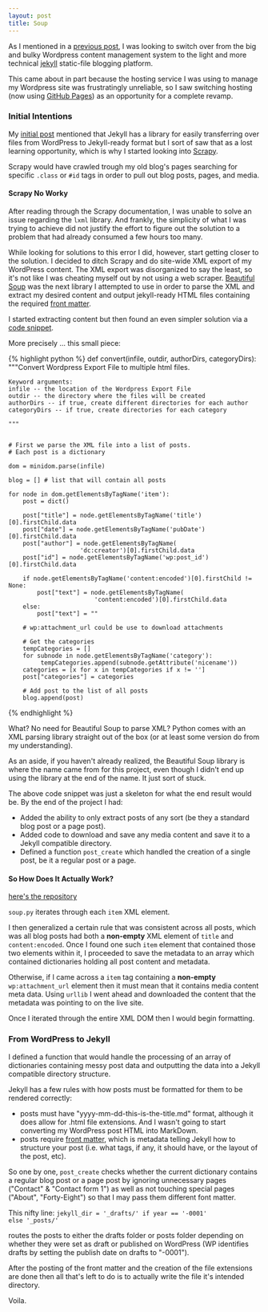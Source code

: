 ```yaml
---
layout: post
title: Soup
---
```


As I mentioned in a [previous post](http://giorgiodelgado.ca/2015/07/06/Renovations-2.0/), I was looking to switch over from the big and bulky Wordpress content management system to the light and more technical [jekyll](http://jekyllrb.com/) static-file blogging platform.

This came about in part because the hosting service I was using to manage my Wordpress site was frustratingly unreliable, so I saw switching hosting (now using [GitHub Pages](https://pages.github.com/)) as an opportunity for a complete revamp.

### Initial Intentions
My [initial post](/2015/07/06/Renovations-2.0/) mentioned that Jekyll has a library for easily transferring over files from WordPress to Jekyll-ready format but I sort of saw that as a lost learning opportunity, which is why I started looking into [Scrapy](http://scrapy.org/).

Scrapy would have crawled trough my old blog's pages searching for specific <code>.class</code> or <code>#id</code> tags in order to pull out blog posts, pages, and media.

#### Scrapy No Worky
After reading through the Scrapy documentation, I was unable to solve an issue regarding the <code>lxml</code> library. And frankly, the simplicity of what I was trying to achieve did not justify the effort to figure out the solution to a problem that had already consumed a few hours too many.

While looking for solutions to this error I did, however, start getting closer to the solution. I decided to ditch Scrapy and do site-wide XML export of my WordPress content. The XML export was disorganized to say the least, so it's not like I was cheating myself out by not using a web scraper. [Beautiful Soup](http://www.crummy.com/software/BeautifulSoup/) was the next library I attempted to use in order to parse the XML and extract my desired content and output jekyll-ready HTML files containing the required [front matter](http://jekyllrb.com/docs/frontmatter/).

I started extracting content but then found an even simpler solution via a [code snippet](https://code.activestate.com/recipes/551792-convert-wordpress-export-file-to-multiple-html-fil/).

More precisely ... this small piece:

{% highlight python %}
def convert(infile, outdir, authorDirs, categoryDirs):
    """Convert Wordpress Export File to multiple html files.

    Keyword arguments:
    infile -- the location of the Wordpress Export File
    outdir -- the directory where the files will be created
    authorDirs -- if true, create different directories for each author
    categoryDirs -- if true, create directories for each category

    """


    # First we parse the XML file into a list of posts.
    # Each post is a dictionary

    dom = minidom.parse(infile)

    blog = [] # list that will contain all posts

    for node in dom.getElementsByTagName('item'):
    	post = dict()

    	post["title"] = node.getElementsByTagName('title')[0].firstChild.data
    	post["date"] = node.getElementsByTagName('pubDate')[0].firstChild.data
    	post["author"] = node.getElementsByTagName(
    	                'dc:creator')[0].firstChild.data
    	post["id"] = node.getElementsByTagName('wp:post_id')[0].firstChild.data

    	if node.getElementsByTagName('content:encoded')[0].firstChild != None:
    	    post["text"] = node.getElementsByTagName(
    	                    'content:encoded')[0].firstChild.data
    	else:
    	    post["text"] = ""

    	# wp:attachment_url could be use to download attachments

    	# Get the categories
    	tempCategories = []
    	for subnode in node.getElementsByTagName('category'):
    		 tempCategories.append(subnode.getAttribute('nicename'))
    	categories = [x for x in tempCategories if x != '']
    	post["categories"] = categories

    	# Add post to the list of all posts
    	blog.append(post)
{% endhighlight %}


What? No need for Beautiful Soup to parse XML? Python comes with an XML parsing library straight out of the box (or at least some version do from my understanding).

As an aside, if you haven't already realized, the Beautiful Soup library is where the name came from for this project, even though I didn't end up using the library at the end of the name. It just sort of stuck.


The above code snippet was just a skeleton for what the end result would be. By the end of the project I had:
* Added the ability to only extract posts of any sort (be they a standard blog post or a page post).
* Added code to download and save any media content and save it to a Jekyll compatible directory.
* Defined a function <code>post_create</code> which handled the creation of a single post, be it a regular post or a page.



#### So How Does It Actually Work?

[here's the repository](https://github.com/gDelgado14/soup)

<code>soup.py</code> iterates through each <code>item</code> XML element.

I then generalized a certain rule that was consistent across all posts, which was all blog posts had both a **non-empty** XML element of <code>title</code> and <code>content:encoded</code>. Once I found one such <code>item</code> element that contained those two elements within it, I proceeded to save the metadata to an array which contained dictionaries holding all post content and metadata.

Otherwise, if I came across a <code>item</code> tag containing a **non-empty** <code>wp:attachment_url</code> element then it must mean that it contains media content meta data. Using <code>urllib</code> I went ahead and downloaded the content that the metadata was pointing to on the live site.

Once I iterated through the entire XML DOM then I would begin formatting.


### From WordPress to Jekyll

I defined a function that would handle the processing of an array of dictionaries containing messy post data and outputting the data into a Jekyll compatible directory structure.

Jekyll has a few rules with how posts must be formatted for them to be rendered correctly:

- posts must have "yyyy-mm-dd-this-is-the-title.md" format, although it does allow for .html file extensions. And I wasn't going to start converting my WordPress post HTML into MarkDown.
- posts require [front matter](http://jekyllrb.com/docs/frontmatter/), which is metadata telling Jekyll how to structure your post (i.e. what tags, if any, it should have, or the layout of the post, etc).

So one by one, <code>post_create</code> checks whether the current dictionary contains a regular blog post or a page post by ignoring unnecessary pages ("Contact" & "Contact form 1") as well as not touching special pages ("About", "Forty-Eight") so that I may pass them different font matter.

This nifty line:
<code>jekyll_dir = '_drafts/' if year == '-0001' else '_posts/'</code>

routes the posts to either the drafts folder or posts folder depending on whether they were set as draft or published on WordPress (WP identifies drafts by setting the publish date on drafts to "-0001").

After the posting of the front matter and the creation of the file extensions are done then all that's left to do is to actually write the file it's intended directory.

Voila.
